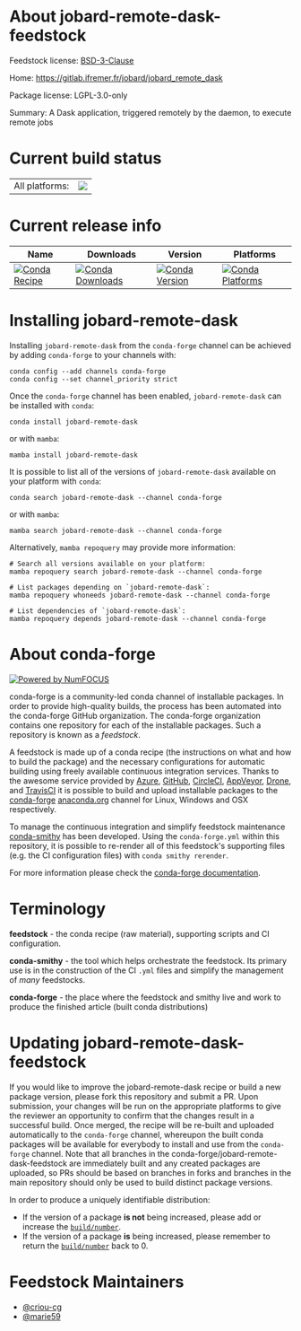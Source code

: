 About jobard-remote-dask-feedstock
==================================

Feedstock license: [BSD-3-Clause](https://github.com/conda-forge/jobard-remote-dask-feedstock/blob/main/LICENSE.txt)

Home: https://gitlab.ifremer.fr/jobard/jobard_remote_dask

Package license: LGPL-3.0-only

Summary: A Dask application, triggered remotely by the daemon, to execute remote jobs

Current build status
====================


<table><tr><td>All platforms:</td>
    <td>
      <a href="https://dev.azure.com/conda-forge/feedstock-builds/_build/latest?definitionId=18471&branchName=main">
        <img src="https://dev.azure.com/conda-forge/feedstock-builds/_apis/build/status/jobard-remote-dask-feedstock?branchName=main">
      </a>
    </td>
  </tr>
</table>

Current release info
====================

| Name | Downloads | Version | Platforms |
| --- | --- | --- | --- |
| [![Conda Recipe](https://img.shields.io/badge/recipe-jobard--remote--dask-green.svg)](https://anaconda.org/conda-forge/jobard-remote-dask) | [![Conda Downloads](https://img.shields.io/conda/dn/conda-forge/jobard-remote-dask.svg)](https://anaconda.org/conda-forge/jobard-remote-dask) | [![Conda Version](https://img.shields.io/conda/vn/conda-forge/jobard-remote-dask.svg)](https://anaconda.org/conda-forge/jobard-remote-dask) | [![Conda Platforms](https://img.shields.io/conda/pn/conda-forge/jobard-remote-dask.svg)](https://anaconda.org/conda-forge/jobard-remote-dask) |

Installing jobard-remote-dask
=============================

Installing `jobard-remote-dask` from the `conda-forge` channel can be achieved by adding `conda-forge` to your channels with:

```
conda config --add channels conda-forge
conda config --set channel_priority strict
```

Once the `conda-forge` channel has been enabled, `jobard-remote-dask` can be installed with `conda`:

```
conda install jobard-remote-dask
```

or with `mamba`:

```
mamba install jobard-remote-dask
```

It is possible to list all of the versions of `jobard-remote-dask` available on your platform with `conda`:

```
conda search jobard-remote-dask --channel conda-forge
```

or with `mamba`:

```
mamba search jobard-remote-dask --channel conda-forge
```

Alternatively, `mamba repoquery` may provide more information:

```
# Search all versions available on your platform:
mamba repoquery search jobard-remote-dask --channel conda-forge

# List packages depending on `jobard-remote-dask`:
mamba repoquery whoneeds jobard-remote-dask --channel conda-forge

# List dependencies of `jobard-remote-dask`:
mamba repoquery depends jobard-remote-dask --channel conda-forge
```


About conda-forge
=================

[![Powered by
NumFOCUS](https://img.shields.io/badge/powered%20by-NumFOCUS-orange.svg?style=flat&colorA=E1523D&colorB=007D8A)](https://numfocus.org)

conda-forge is a community-led conda channel of installable packages.
In order to provide high-quality builds, the process has been automated into the
conda-forge GitHub organization. The conda-forge organization contains one repository
for each of the installable packages. Such a repository is known as a *feedstock*.

A feedstock is made up of a conda recipe (the instructions on what and how to build
the package) and the necessary configurations for automatic building using freely
available continuous integration services. Thanks to the awesome service provided by
[Azure](https://azure.microsoft.com/en-us/services/devops/), [GitHub](https://github.com/),
[CircleCI](https://circleci.com/), [AppVeyor](https://www.appveyor.com/),
[Drone](https://cloud.drone.io/welcome), and [TravisCI](https://travis-ci.com/)
it is possible to build and upload installable packages to the
[conda-forge](https://anaconda.org/conda-forge) [anaconda.org](https://anaconda.org/)
channel for Linux, Windows and OSX respectively.

To manage the continuous integration and simplify feedstock maintenance
[conda-smithy](https://github.com/conda-forge/conda-smithy) has been developed.
Using the ``conda-forge.yml`` within this repository, it is possible to re-render all of
this feedstock's supporting files (e.g. the CI configuration files) with ``conda smithy rerender``.

For more information please check the [conda-forge documentation](https://conda-forge.org/docs/).

Terminology
===========

**feedstock** - the conda recipe (raw material), supporting scripts and CI configuration.

**conda-smithy** - the tool which helps orchestrate the feedstock.
                   Its primary use is in the construction of the CI ``.yml`` files
                   and simplify the management of *many* feedstocks.

**conda-forge** - the place where the feedstock and smithy live and work to
                  produce the finished article (built conda distributions)


Updating jobard-remote-dask-feedstock
=====================================

If you would like to improve the jobard-remote-dask recipe or build a new
package version, please fork this repository and submit a PR. Upon submission,
your changes will be run on the appropriate platforms to give the reviewer an
opportunity to confirm that the changes result in a successful build. Once
merged, the recipe will be re-built and uploaded automatically to the
`conda-forge` channel, whereupon the built conda packages will be available for
everybody to install and use from the `conda-forge` channel.
Note that all branches in the conda-forge/jobard-remote-dask-feedstock are
immediately built and any created packages are uploaded, so PRs should be based
on branches in forks and branches in the main repository should only be used to
build distinct package versions.

In order to produce a uniquely identifiable distribution:
 * If the version of a package **is not** being increased, please add or increase
   the [``build/number``](https://docs.conda.io/projects/conda-build/en/latest/resources/define-metadata.html#build-number-and-string).
 * If the version of a package **is** being increased, please remember to return
   the [``build/number``](https://docs.conda.io/projects/conda-build/en/latest/resources/define-metadata.html#build-number-and-string)
   back to 0.

Feedstock Maintainers
=====================

* [@criou-cg](https://github.com/criou-cg/)
* [@marie59](https://github.com/marie59/)

